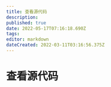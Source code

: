 ```yaml
---
title: 查看源代码
description: 
published: true
date: 2022-05-17T07:16:18.690Z
tags: 
editor: markdown
dateCreated: 2022-03-11T03:16:56.375Z
---
```


# 查看源代码
